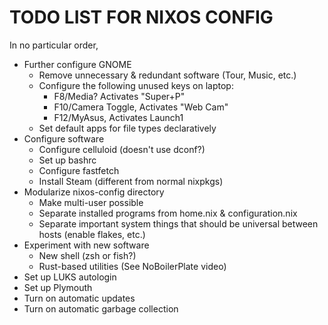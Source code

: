 # TODO LIST FOR NIXOS CONFIG

In no particular order,

- Further configure GNOME
    - Remove unnecessary & redundant software (Tour, Music, etc.)
    - Configure the following unused keys on laptop:
        - F8/Media? Activates "Super+P"
        - F10/Camera Toggle, Activates "Web Cam"
        - F12/MyAsus, Activates Launch1
    - Set default apps for file types declaratively
- Configure software
    - Configure celluloid (doesn't use dconf?)
    - Set up bashrc
    - Configure fastfetch
    - Install Steam (different from normal nixpkgs)
- Modularize nixos-config directory
    - Make multi-user possible
    - Separate installed programs from home.nix & configuration.nix
    - Separate important system things that should be universal between hosts (enable flakes, etc.)
- Experiment with new software
    - New shell (zsh or fish?)
    - Rust-based utilities (See NoBoilerPlate video)
- Set up LUKS autologin
- Set up Plymouth
- Turn on automatic updates
- Turn on automatic garbage collection
